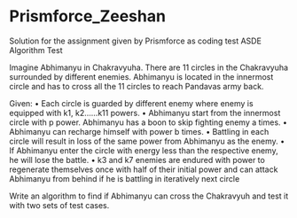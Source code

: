 # Prismforce_Zeeshan
Solution for the assignment given by Prismforce as coding test
ASDE Algorithm Test

Imagine Abhimanyu in Chakravyuha. There are 11 circles in the Chakravyuha surrounded by different enemies. Abhimanyu is located in the innermost circle and has to cross all the 11 circles to reach Pandavas army back. 
 
Given:
•	Each circle is guarded by different enemy where enemy is equipped with k1, k2……k11 powers.
•	Abhimanyu start from the innermost circle with p power. Abhimanyu has a boon to skip fighting enemy a times.
•	Abhimanyu can recharge himself with power b times.
•	Battling in each circle will result in loss of the same power from Abhimanyu as the enemy. 
•	If Abhimanyu enter the circle with energy less than the respective enemy, he will lose the battle.
•	k3 and k7 enemies are endured with power to regenerate themselves once with half of their initial power and can attack Abhimanyu from behind if he is battling in iteratively next circle 
 
Write an algorithm to find if Abhimanyu can cross the Chakravyuh and test it with two sets of test cases.
